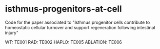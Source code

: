 # isthmus-progenitors-at-cell
Code for the paper associated to "Isthmus progenitor cells contribute to homeostatic cellular turnover and support regeneration following intestinal injury"

WT: TE001
RAD: TE002
HAPLO: TE005
ABLATION: TE006
